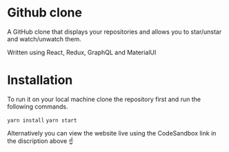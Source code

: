 # Github clone

A GitHub clone that displays your repositories and allows you to star/unstar and watch/unwatch them.

Written using React, Redux, GraphQL and MaterialUI

# Installation

To run it on your local machine clone the repository first and run the following commands.

`yarn install`
`yarn start`

Alternatively you can view the website live using the CodeSandbox link in the discription above :point_up: